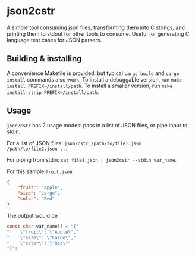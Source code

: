 # json2cstr
A simple tool consuming json files, transforming them into C strings, and printing them to stdout for other tools to consume. Useful for generating C language test cases for JSON parsers.

## Building & installing
A convenience Makefile is provided, but typical `cargo build` and `cargo install` commands also work.
To install a debuggable version, run `make install PREFIX=/install/path`. To install a smaller version, run `make install-strip PREFIX=/install/path`.

## Usage
`json2cstr` has 2 usage modes: pass in a list of JSON files, or pipe input to stdin.

For a list of JSON files: `json2cstr /path/to/file1.json /path/to/file2.json ...`

For piping from stdin: `cat file1.json | json2cstr --stdin var_name`.

For this sample `fruit.json`:
````json
{
    "fruit": "Apple",
    "size": "Large",
    "color": "Red"
}
````

The output would be
````C
const char var_name[] = "{"
"    \"fruit\": \"Apple\","
"    \"size\": \"Large\","
"    \"color\": \"Red\""
"}";

````
